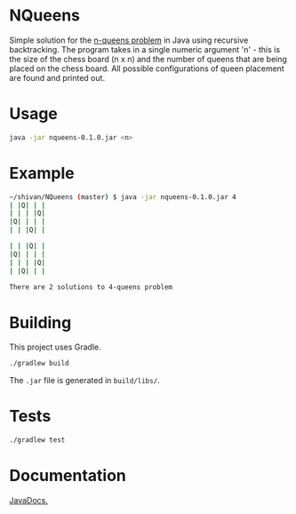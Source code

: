 # NQueens 

Simple solution for the [n-queens problem](https://en.wikipedia.org/wiki/Eight_queens_puzzle) in Java using recursive backtracking. The program takes in a single numeric argument 'n' - this is the size of the chess board (n x n) and the number of queens that are being placed on the chess board. All possible configurations of queen placement are found and printed out.

# Usage
```bash
java -jar nqueens-0.1.0.jar <n>
```

# Example
```bash
~/shivan/NQueens (master) $ java -jar nqueens-0.1.0.jar 4
| |Q| | |
| | | |Q|
|Q| | | |
| | |Q| |

| | |Q| |
|Q| | | |
| | | |Q|
| |Q| | |

There are 2 solutions to 4-queens problem
```

# Building
This project uses Gradle. 
```bash
./gradlew build
```

The `.jar` file is generated in `build/libs/`.

# Tests
```bash
./gradlew test
```

# Documentation
[JavaDocs.](http://shivankaul.com/NQueens)
